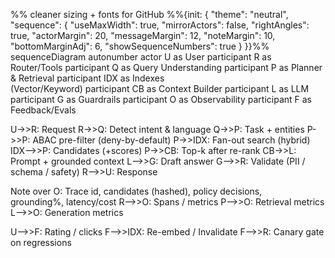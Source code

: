 %% cleaner sizing + fonts for GitHub
%%{init: {
  "theme": "neutral",
  "sequence": {
    "useMaxWidth": true,
    "mirrorActors": false,
    "rightAngles": true,
    "actorMargin": 20,
    "messageMargin": 12,
    "noteMargin": 10,
    "bottomMarginAdj": 6,
    "showSequenceNumbers": true
  }
}}%%
sequenceDiagram
  autonumber
  actor U as User
  participant R as Router/Tools
  participant Q as Query Understanding
  participant P as Planner & Retrieval
  participant IDX as Indexes<br/>(Vector/Keyword)
  participant CB as Context Builder
  participant L as LLM
  participant G as Guardrails
  participant O as Observability
  participant F as Feedback/Evals

  U->>R: Request
  R->>Q: Detect intent & language
  Q->>P: Task + entities
  P->>P: ABAC pre-filter (deny-by-default)
  P->>IDX: Fan-out search (hybrid)
  IDX-->>P: Candidates (+scores)
  P->>CB: Top-k after re-rank
  CB->>L: Prompt + grounded context
  L-->>G: Draft answer
  G-->>R: Validate (PII / schema / safety)
  R-->>U: Response

  Note over O: Trace id, candidates (hashed), policy decisions,<br/>grounding%, latency/cost
  R-->>O: Spans / metrics
  P-->>O: Retrieval metrics
  L-->>O: Generation metrics

  U-->>F: Rating / clicks
  F-->>IDX: Re-embed / Invalidate
  F-->>R: Canary gate on regressions
